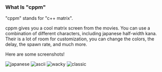 ### What Is "cppm"

"cppm" stands for "c++ matrix".

cppm gives you a cool matrix screen from the movies. You can use a combination of different characters, including japanese half-width kana. Their is a lot of room for customization, you can change the colors, the delay, the spawn rate, and much more.

Here are some screenshots!

![japanese](https://github.com/static-startup/cppm/tree/master/images/japanese.png)
![ascii](https://github.com/static-startup/cppm/tree/master/images/ascii.png)
![wacky](https://github.com/static-startup/cppm/tree/master/images/wacky.png)
![classic](https://github.com/static-startup/cppm/tree/master/images/classic.png)
